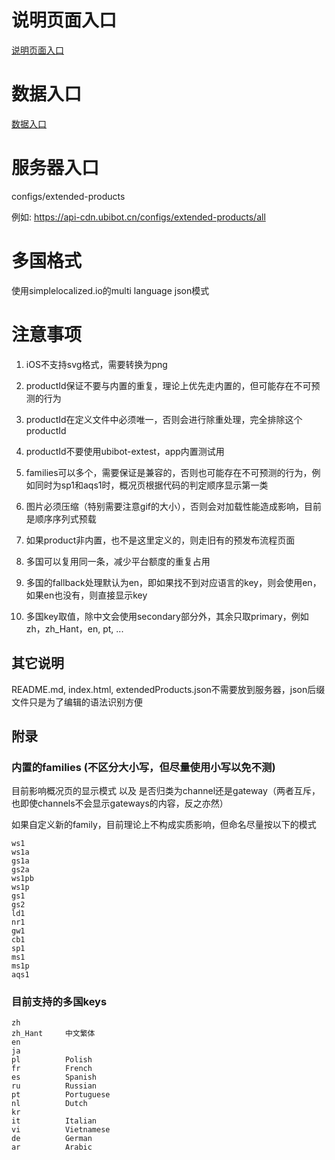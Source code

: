 # 说明页面入口

[说明页面入口](https://cloudforceiot.github.io/ExtendedProductsExample/)


# 数据入口

[数据入口](https://cloudforceiot.github.io/ExtendedProductsExample/extended-products)

# 服务器入口

configs/extended-products

例如: https://api-cdn.ubibot.cn/configs/extended-products/all

# 多国格式

使用simplelocalized.io的multi language json模式

# 注意事项

1. iOS不支持svg格式，需要转换为png

2. productId保证不要与内置的重复，理论上优先走内置的，但可能存在不可预测的行为

3. productId在定义文件中必须唯一，否则会进行除重处理，完全排除这个productId

4. productId不要使用ubibot-extest，app内置测试用

5. families可以多个，需要保证是兼容的，否则也可能存在不可预测的行为，例如同时为sp1和aqs1时，概况页根据代码的判定顺序显示第一类

6. 图片必须压缩（特别需要注意gif的大小），否则会对加载性能造成影响，目前是顺序序列式预载

7. 如果product非内置，也不是这里定义的，则走旧有的预发布流程页面

8. 多国可以复用同一条，减少平台额度的重复占用

9. 多国的fallback处理默认为en，即如果找不到对应语言的key，则会使用en，如果en也没有，则直接显示key

10. 多国key取值，除中文会使用secondary部分外，其余只取primary，例如 zh，zh_Hant，en, pt, ...


## 其它说明

README.md, index.html, extendedProducts.json不需要放到服务器，json后缀文件只是为了编辑的语法识别方便

## 附录

### 内置的families (不区分大小写，但尽量使用小写以免不测)

目前影响概况页的显示模式 以及 是否归类为channel还是gateway（两者互斥，也即使channels不会显示gateways的内容，反之亦然）

如果自定义新的family，目前理论上不构成实质影响，但命名尽量按以下的模式

```
ws1
ws1a
gs1a
gs2a
ws1pb
ws1p
gs1
gs2
ld1
nr1
gw1
cb1
sp1
ms1
ms1p
aqs1
```

### 目前支持的多国keys

```
zh          
zh_Hant     中文繁体
en          
ja
pl          Polish
fr          French
es          Spanish
ru          Russian
pt          Portuguese
nl          Dutch
kr          
it          Italian
vi          Vietnamese
de          German
ar          Arabic
```




